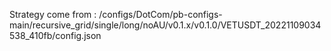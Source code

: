 Strategy come from : /configs/DotCom/pb-configs-main/recursive_grid/single/long/noAU/v0.1.x/v0.1.0/VETUSDT_20221109034538_410fb/config.json
